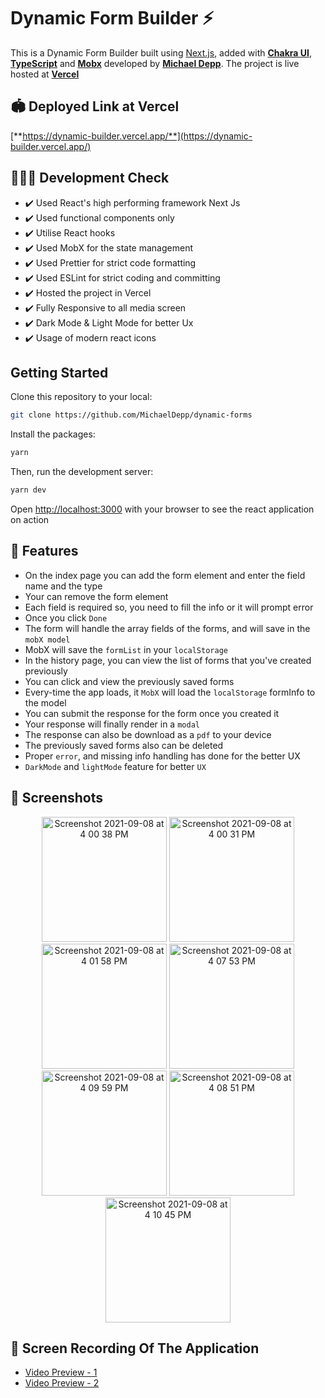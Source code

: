 # Dynamic Form Builder ⚡

This is a Dynamic Form Builder built using [Next.js](https://nextjs.org/), added with [**Chakra UI**](https://chakra-ui.com), [**TypeScript**](https://www.typescriptlang.org) and [**Mobx**](https://mobx.js.org/react-integration.html) developed by [**Michael Depp**](https://github.com/MichaelDepp). The project is live hosted at [**Vercel**](https://vercel.com)

## 🏟️ Deployed Link at Vercel

[**https://dynamic-builder.vercel.app/**](https://dynamic-builder.vercel.app/)

## 🔋🙆‍♂️ Development Check

- ✔️ Used React's high performing framework Next Js
- ✔️ Used functional components only
- ✔️ Utilise React hooks
- ✔️ Used MobX for the state management
- ✔️ Used Prettier for strict code formatting
- ✔️ Used ESLint for strict coding and committing
- ✔️ Hosted the project in Vercel
- ✔️ Fully Responsive to all media screen
- ✔️ Dark Mode & Light Mode for better Ux
- ✔️ Usage of modern react icons

## Getting Started

Clone this repository to your local:

```bash
git clone https://github.com/MichaelDepp/dynamic-forms
```

Install the packages:

```bash
yarn
```

Then, run the development server:

```bash
yarn dev
```

Open [http://localhost:3000](http://localhost:3000) with your browser to see the react application on action

## 🔎 Features

- On the index page you can add the form element and enter the field name and the type
- Your can remove the form element
- Each field is required so, you need to fill the info or it will prompt error
- Once you click `Done`
- The form will handle the array fields of the forms, and will save in the `mobX model`
- MobX will save the `formList` in your `localStorage`
- In the history page, you can view the list of forms that you've created previously
- You can click and view the previously saved forms
- Every-time the app loads, it `MobX` will load the `localStorage` formInfo to the model
- You can submit the response for the form once you created it
- Your response will finally render in a `modal`
- The response can also be download as a `pdf` to your device
- The previously saved forms also can be deleted
- Proper `error`, and missing info handling has done for the better UX
- `DarkMode` and `lightMode` feature for better `UX`

## 📸 Screenshots

<p align="center">
  <img width="200" alt="Screenshot 2021-09-08 at 4 00 38 PM" src="https://user-images.githubusercontent.com/11750694/132470839-744c7491-c834-4cd5-9b3c-4cf69d887c57.png">
  <img width="200" alt="Screenshot 2021-09-08 at 4 00 31 PM" src="https://user-images.githubusercontent.com/11750694/132470990-9a2bac71-80c1-420c-b3c5-f753d54c63ac.png">
<img width="200" alt="Screenshot 2021-09-08 at 4 01 58 PM" src="https://user-images.githubusercontent.com/11750694/132471029-3ca76104-02c6-4e88-bbe6-35b6530ca2b5.png">
<img width="200" alt="Screenshot 2021-09-08 at 4 07 53 PM" src="https://user-images.githubusercontent.com/11750694/132471236-793d3776-0859-4a8b-b001-9e5697efec97.png">
  <img width="200" alt="Screenshot 2021-09-08 at 4 09 59 PM" src="https://user-images.githubusercontent.com/11750694/132471529-1461c745-3331-4faa-836d-82fdba8c09e9.png">
<img width="200" alt="Screenshot 2021-09-08 at 4 08 51 PM" src="https://user-images.githubusercontent.com/11750694/132471420-2fdb5d84-0306-4431-a831-4a495619aa75.png">
  <img width="200" alt="Screenshot 2021-09-08 at 4 10 45 PM" src="https://user-images.githubusercontent.com/11750694/132471682-1e29b354-10fb-441c-8e48-9bf6b4e1fbce.png">

</p>

## 🎥 Screen Recording Of The Application

- [Video Preview - 1](https://drive.google.com/file/d/1y0IaYgAY7o7rI0hV0rdiSzW_0zjIG-4l/view?usp=sharing)
- [Video Preview - 2](https://drive.google.com/file/d/1ylUK3vHyai9SHH0KV_ueGNGFhKRePZO_/view?usp=sharing)
